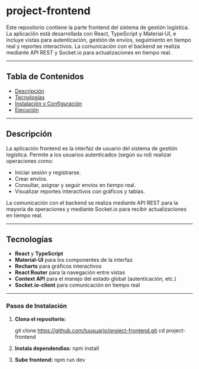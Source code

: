 # project-frontend

Este repositorio contiene la parte frontend del sistema de gestión logística. La aplicación está desarrollada con React, TypeScript y Material‑UI, e incluye vistas para autenticación, gestión de envíos, seguimiento en tiempo real y reportes interactivos. La comunicación con el backend se realiza mediante API REST y Socket.io para actualizaciones en tiempo real.

---

## Tabla de Contenidos

- [Descripción](#descripción)
- [Tecnologías](#tecnologías)
- [Instalación y Configuración](#instalación-y-configuración)
- [Ejecución](#ejecución)
---

## Descripción

La aplicación frontend es la interfaz de usuario del sistema de gestión logística. Permite a los usuarios autenticados (según su rol) realizar operaciones como:
- Iniciar sesión y registrarse.
- Crear envíos.
- Consultar, asignar y seguir envíos en tiempo real.
- Visualizar reportes interactivos con gráficos y tablas.

La comunicación con el backend se realiza mediante API REST para la mayoría de operaciones y mediante Socket.io para recibir actualizaciones en tiempo real.

---

## Tecnologías

- **React** y **TypeScript**
- **Material‑UI** para los componentes de la interfaz
- **Recharts** para gráficos interactivos
- **React Router** para la navegación entre vistas
- **Context API** para el manejo del estado global (autenticación, etc.)
- **Socket.io-client** para comunicación en tiempo real

---

### Pasos de Instalación

1. **Clona el repositorio:**

   git clone https://github.com/tuusuario/project-frontend.git
   cd project-frontend

2. **Instala dependendias:**
   npm install

3. **Sube frontend:**
   npm run dev